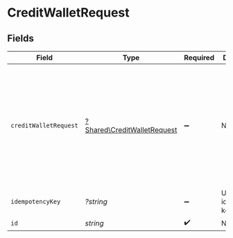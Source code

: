 # CreditWalletRequest


## Fields

| Field                                                                                       | Type                                                                                        | Required                                                                                    | Description                                                                                 | Example                                                                                     |
| ------------------------------------------------------------------------------------------- | ------------------------------------------------------------------------------------------- | ------------------------------------------------------------------------------------------- | ------------------------------------------------------------------------------------------- | ------------------------------------------------------------------------------------------- |
| `creditWalletRequest`                                                                       | [?Shared\CreditWalletRequest](../../Models/Shared/CreditWalletRequest.md)                   | :heavy_minus_sign:                                                                          | N/A                                                                                         | {<br/>"amount": {<br/>"asset": "USD/2",<br/>"amount": 100<br/>},<br/>"metadata": {<br/>"key": ""<br/>},<br/>"sources": []<br/>} |
| `idempotencyKey`                                                                            | *?string*                                                                                   | :heavy_minus_sign:                                                                          | Use an idempotency key                                                                      |                                                                                             |
| `id`                                                                                        | *string*                                                                                    | :heavy_check_mark:                                                                          | N/A                                                                                         |                                                                                             |